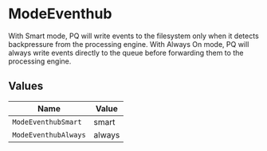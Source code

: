 # ModeEventhub

With Smart mode, PQ will write events to the filesystem only when it detects backpressure from the processing engine. With Always On mode, PQ will always write events directly to the queue before forwarding them to the processing engine.


## Values

| Name                 | Value                |
| -------------------- | -------------------- |
| `ModeEventhubSmart`  | smart                |
| `ModeEventhubAlways` | always               |